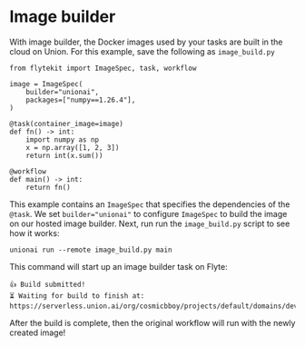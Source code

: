 # Image builder

With image builder, the Docker images used by your tasks are built in the cloud on Union.
For this example, save the following as `image_build.py`

```{code-block} python
from flytekit import ImageSpec, task, workflow

image = ImageSpec(
    builder="unionai",
    packages=["numpy==1.26.4"],
)

@task(container_image=image)
def fn() -> int:
    import numpy as np
    x = np.array([1, 2, 3])
    return int(x.sum())

@workflow
def main() -> int:
    return fn()

```

This example contains an `ImageSpec` that specifies the dependencies of the `@task`. We
set `builder="unionai"` to configure `ImageSpec` to build the image on our hosted image
builder. Next, run run the `image_build.py` script to see how it works:

```{code-block} shell
unionai run --remote image_build.py main
```

This command will start up an image builder task on Flyte:

```{code-block} shell
👍 Build submitted!
⏳ Waiting for build to finish at: https://serverless.union.ai/org/cosmicbboy/projects/default/domains/development/executions/EXECUTION_ID
```

After the build is complete, then the original workflow will run with the newly created image!
